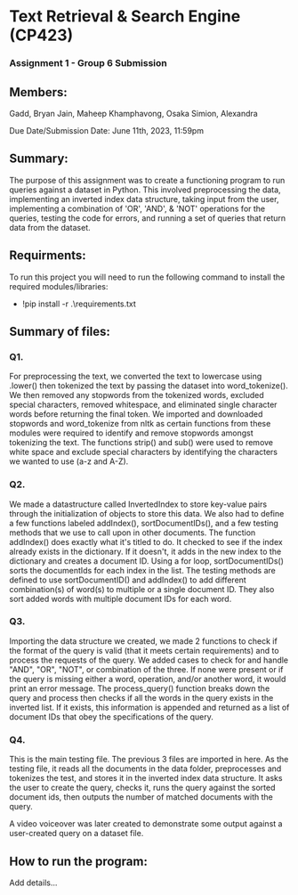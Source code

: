 # Text Retrieval & Search Engine (CP423)

### Assignment 1 - Group 6 Submission

## Members:
Gadd, Bryan
Jain, Maheep
Khamphavong, Osaka
Simion, Alexandra
    
Due Date/Submission Date: June 11th, 2023, 11:59pm

## Summary:
The purpose of this assignment was to create a functioning program to run queries against a dataset in Python. This involved preprocessing the data, implementing an inverted index data structure, taking input from the user, implementing a combination of 'OR', 'AND', & 'NOT' operations for the queries, testing the code for errors, and running a set of queries that return data from the dataset. 

## Requirments:
To run this project you will need to run the following command to install the required modules/libraries:
- !pip install -r .\requirements.txt  

## Summary of files:
### Q1. 
For preprocessing the text, we converted the text to lowercase using .lower() then tokenized the text by passing the dataset into word_tokenize(). We then removed any stopwords from the tokenized words, excluded special characters, removed whitespace, and eliminated single character words before returning the final token. We imported and downloaded stopwords and word_tokenize from nltk as certain functions from these modules were required to identify and remove stopwords amongst tokenizing the text. The functions strip() and sub() were used to remove white space and exclude special characters by identifying the characters we wanted to use (a-z and A-Z). 

### Q2. 
We made a datastructure called InvertedIndex to store key-value pairs through the initialization of objects to store this data. We also had to define a few functions labeled addIndex(), sortDocumentIDs(), and a few testing methods that we use to call upon in other documents. The function addIndex() does exactly what it's titled to do. It checked to see if the index already exists in the dictionary. If it doesn't, it adds in the new index to the dictionary and creates a document ID. Using a for loop, sortDocumentIDs() sorts the documentIds for each index in the list. The testing methods are defined to use sortDocumentID() and addIndex() to add different combination(s) of word(s) to multiple or a single document ID. They also sort added words with multiple document IDs for each word. 

### Q3.
Importing the data structure we created, we made 2 functions to check if the format of the query is valid (that it meets certain requirements) and to process the requests of the query. We added cases to check for and handle "AND", "OR", "NOT",  or combination of the three. If none were present or if the query is missing either a word, operation, and/or another word, it would print an error message. The process_query() function breaks down the query and process then checks if all the words in the query exists in the inverted list. If it exists, this information is appended and returned as a list of document IDs that obey the specifications of the query.

### Q4. 
This is the main testing file. The previous 3 files are imported in here. As the testing file, it reads all the documents in the data folder, preprocesses and tokenizes the test, and stores it in the inverted index data structure. It asks the user to create the query, checks it, runs the query against the sorted document ids, then outputs the number of matched documents with the query. 

A video voiceover was later created to demonstrate some output against a user-created query on a dataset file. 

## How to run the program:
Add details...